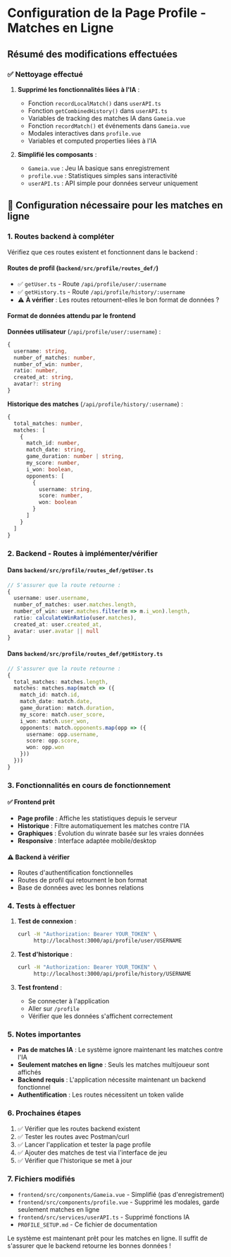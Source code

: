 # Configuration de la Page Profile - Matches en Ligne

## Résumé des modifications effectuées

### ✅ Nettoyage effectué
1. **Supprimé les fonctionnalités liées à l'IA** :
   - Fonction `recordLocalMatch()` dans `userAPI.ts`
   - Fonction `getCombinedHistory()` dans `userAPI.ts`
   - Variables de tracking des matches IA dans `Gameia.vue`
   - Fonction `recordMatch()` et événements dans `Gameia.vue`
   - Modales interactives dans `profile.vue`
   - Variables et computed properties liées à l'IA

2. **Simplifié les composants** :
   - `Gameia.vue` : Jeu IA basique sans enregistrement
   - `profile.vue` : Statistiques simples sans interactivité
   - `userAPI.ts` : API simple pour données serveur uniquement

## 🔧 Configuration nécessaire pour les matches en ligne

### 1. Routes backend à compléter

Vérifiez que ces routes existent et fonctionnent dans le backend :

#### Routes de profil (`backend/src/profile/routes_def/`)
- ✅ `getUser.ts` - Route `/api/profile/user/:username`
- ✅ `getHistory.ts` - Route `/api/profile/history/:username`
- ⚠️  **À vérifier** : Les routes retournent-elles le bon format de données ?

#### Format de données attendu par le frontend

**Données utilisateur** (`/api/profile/user/:username`) :
```typescript
{
  username: string,
  number_of_matches: number,
  number_of_win: number,
  ratio: number,
  created_at: string,
  avatar?: string
}
```

**Historique des matches** (`/api/profile/history/:username`) :
```typescript
{
  total_matches: number,
  matches: [
    {
      match_id: number,
      match_date: string,
      game_duration: number | string,
      my_score: number,
      i_won: boolean,
      opponents: [
        {
          username: string,
          score: number,
          won: boolean
        }
      ]
    }
  ]
}
```

### 2. Backend - Routes à implémenter/vérifier

#### Dans `backend/src/profile/routes_def/getUser.ts`
```typescript
// S'assurer que la route retourne :
{
  username: user.username,
  number_of_matches: user.matches.length,
  number_of_win: user.matches.filter(m => m.i_won).length,
  ratio: calculateWinRatio(user.matches),
  created_at: user.created_at,
  avatar: user.avatar || null
}
```

#### Dans `backend/src/profile/routes_def/getHistory.ts`
```typescript
// S'assurer que la route retourne :
{
  total_matches: matches.length,
  matches: matches.map(match => ({
    match_id: match.id,
    match_date: match.date,
    game_duration: match.duration,
    my_score: match.user_score,
    i_won: match.user_won,
    opponents: match.opponents.map(opp => ({
      username: opp.username,
      score: opp.score,
      won: opp.won
    }))
  }))
}
```

### 3. Fonctionnalités en cours de fonctionnement

#### ✅ Frontend prêt
- **Page profile** : Affiche les statistiques depuis le serveur
- **Historique** : Filtre automatiquement les matches contre l'IA
- **Graphiques** : Évolution du winrate basée sur les vraies données
- **Responsive** : Interface adaptée mobile/desktop

#### ⚠️ Backend à vérifier
- Routes d'authentification fonctionnelles
- Routes de profil qui retournent le bon format
- Base de données avec les bonnes relations

### 4. Tests à effectuer

1. **Test de connexion** :
   ```bash
   curl -H "Authorization: Bearer YOUR_TOKEN" \
        http://localhost:3000/api/profile/user/USERNAME
   ```

2. **Test d'historique** :
   ```bash
   curl -H "Authorization: Bearer YOUR_TOKEN" \
        http://localhost:3000/api/profile/history/USERNAME
   ```

3. **Test frontend** :
   - Se connecter à l'application
   - Aller sur `/profile`
   - Vérifier que les données s'affichent correctement

### 5. Notes importantes

- **Pas de matches IA** : Le système ignore maintenant les matches contre l'IA
- **Seulement matches en ligne** : Seuls les matches multijoueur sont affichés
- **Backend requis** : L'application nécessite maintenant un backend fonctionnel
- **Authentification** : Les routes nécessitent un token valide

### 6. Prochaines étapes

1. ✅ Vérifier que les routes backend existent
2. ✅ Tester les routes avec Postman/curl
3. ✅ Lancer l'application et tester la page profile
4. ✅ Ajouter des matches de test via l'interface de jeu
5. ✅ Vérifier que l'historique se met à jour

### 7. Fichiers modifiés

- `frontend/src/components/Gameia.vue` - Simplifié (pas d'enregistrement)
- `frontend/src/components/profile.vue` - Supprimé les modales, garde seulement matches en ligne
- `frontend/src/services/userAPI.ts` - Supprimé fonctions IA
- `PROFILE_SETUP.md` - Ce fichier de documentation

Le système est maintenant prêt pour les matches en ligne. Il suffit de s'assurer que le backend retourne les bonnes données !
